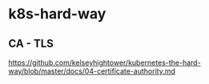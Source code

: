 # k8s-hard-way

## CA - TLS
https://github.com/kelseyhightower/kubernetes-the-hard-way/blob/master/docs/04-certificate-authority.md